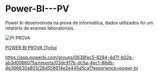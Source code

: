 # Power-BI---PV
Power bi desenvolvida na prova de informática, dados utilizados foi um relatório de exames laboratoriais.

![PI PROVA](https://github.com/user-attachments/assets/94e29824-9c08-403e-af20-6d48b98fa4ef)

[POWER BI PROVA (1)xlsx](https://github.com/user-attachments/files/17953249/POWER.BI.PROVA.1.xlsx)

https://app.powerbi.com/groups/0638fec5-8284-4d7f-b02e-ab3d0066075a/reports/03dc917b-dc5a-4ec1-88db-4e366630a803/26d558614e2e445d5ca1?experience=power-bi

